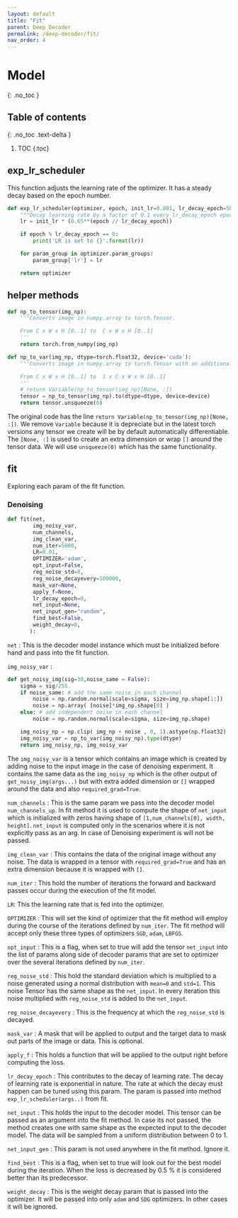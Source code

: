 ```yaml
---
layout: default
title: "Fit"
parent: Deep Decoder
permalink: /deep-decoder/fit/
nav_order: 4
---
```


# Model
{: .no_toc }

## Table of contents
{: .no_toc .text-delta }

1. TOC
{:toc}


## exp_lr_scheduler

This function adjusts the learning rate of the optimizer. It has a steady decay based on the epoch number.
```python
def exp_lr_scheduler(optimizer, epoch, init_lr=0.001, lr_decay_epoch=500):
    """Decay learning rate by a factor of 0.1 every lr_decay_epoch epochs."""
    lr = init_lr * (0.65**(epoch // lr_decay_epoch))

    if epoch % lr_decay_epoch == 0:
        print('LR is set to {}'.format(lr))

    for param_group in optimizer.param_groups:
        param_group['lr'] = lr

    return optimizer
```

## helper methods

```python
def np_to_tensor(img_np):
    '''Converts image in numpy.array to torch.Tensor.

    From C x W x H [0..1] to  C x W x H [0..1]
    '''
    return torch.from_numpy(img_np)

def np_to_var(img_np, dtype=torch.float32, device='cuda'):
    '''Converts image in numpy.array to torch.Tensor with an additional batch dimension.

    From C x W x H [0..1] to  1 x C x W x H [0..1]
    '''
    # return Variable(np_to_tensor(img_np)[None, :])
    tensor = np_to_tensor(img_np).to(dtype=dtype, device=device)
    return tensor.unsqueeze(0)
```

The original code has the line `return Variable(np_to_tensor(img_np)[None, :])`.
We remove `Variable` because it is depreciate but in the latest torch versions any tensor we create will be by default automatically differentiable. The `[None, :]` is used to create an extra dimension or wrap `[]`
around the tensor data. We will use  `unsqueeze(0)` which has the same functionality.


## fit
Exploring each param of the fit function.

### Denoising

```python
def fit(net,
        img_noisy_var,
        num_channels,
        img_clean_var,
        num_iter=5000,
        LR=0.01,
        OPTIMIZER='adam',
        opt_input=False,
        reg_noise_std=0,
        reg_noise_decayevery=100000,
        mask_var=None,
        apply_f=None,
        lr_decay_epoch=0,
        net_input=None,
        net_input_gen="random",
        find_best=False,
        weight_decay=0,
       ):
```

`net` :
This is the decoder model instance which must be initialized before
hand and pass into the fit function.

`img_noisy_var` :  

```python
def get_noisy_img(sig=30,noise_same = False):
    sigma = sig/255.
    if noise_same: # add the same noise in each channel
        noise = np.random.normal(scale=sigma, size=img_np.shape[1:])
        noise = np.array( [noise]*img_np.shape[0] )
    else: # add independent noise in each channel
        noise = np.random.normal(scale=sigma, size=img_np.shape)

    img_noisy_np = np.clip( img_np + noise , 0, 1).astype(np.float32)
    img_noisy_var = np_to_var(img_noisy_np).type(dtype)
    return img_noisy_np, img_noisy_var
```

The `img_noisy_var` is a tensor which contains an image which is created by
adding noise to the input image in the case of denoising experiment. It contains the same
data as the `img_noisy_np` which is the other output of `get_noisy_img(args...)`
but with extra added dimension or `[]` wrapped around the data and also `required_grad=True`.

`num_channels` : This is the same param we pass into the decoder model `num_channels_up`.
In fit method it is used to compute the shape of `net_input` which is initialized with zeros
having shape of `[1,num_channels[0], width, height]`. `net_input` is computed only
in the scenarios where it is not explicitly pass as an arg. In case of Denoising
experiment is will not be passed.

`img_clean_var` : This contains the data of the original image without any noise.
The data is wrapped in a tensor with `required_grad=True` and has an extra
dimension because it is wrapped with `[]`.

`num_iter` : This hold the number of iterations the forward and backward passes
occur during the execution of the fit model.

`LR`: This the learning rate that is fed into the optimizer.

`OPTIMIZER` : This will set the kind of optimizer that the fit method will
employ during the course of the iterations defined by `num_iter`. The fit method
will accept only these three types of optimizers `SGD`, `adam`, `LBFGS`.

`opt_input` : This is a flag, when set to true will add the tensor `net_input`
into the list of params along side of decoder params that are set to optimizer
over the several iterations defined by `num_iter`.

`reg_noise_std` : This hold the standard deviation which is multiplied to a noise
generated using a normal distribution with `mean=0` and `std=1`. This noise Tensor
has the same shape as the `net_input`. In every iteration this noise multiplied with
`reg_noise_std` is added to the `net_input`.

`reg_noise_decayevery` : This is the frequency at which the `reg_noise_std` is
decayed.

`mask_var` : A mask that will be applied to output and the target data to mask
out parts of the image or data. This is optional.

`apply_f` : This holds a function that will be applied to the output right before
computing the loss.

`lr_decay_epoch` : This contributes to the decay of learning rate. The decay of
learning rate is exponential in nature. The rate at which the decay must happen can
be tuned using this param. The param is passed into method `exp_lr_scheduler(args..)`
from fit.

`net_input` : This holds the input to the decoder model. This tensor can be
passed as an argument into the fit method. In case its not passed, the method
creates one with same shape as the expected input to the decoder model. The data
will be sampled from a uniform distribution between 0 to 1.

`net_input_gen` : This param is not used anywhere in the fit method. Ignore it.

`find_best` : This is a flag, when set to true will look out for the best model
during the iteration. When the loss is decreased by 0.5 % it is considered better
than its predecessor.

`weight_decay` : This is the weight decay param that is passed into the optimizer.
It will be passed into only `adam` and `SDG` optimizers. In other cases it will
be ignored. 
